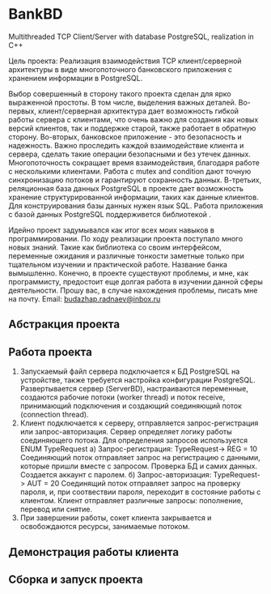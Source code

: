 # BankBD
Multithreaded TCP Client/Server with database PostgreSQL, realization in C++

Цель проекта: Реализация взаимодействия TCP клиент/серверной архитектуры в виде многопоточного банковского приложения с хранением информации в PostgreSQL.

Выбор совершенный в сторону такого проекта сделан для ярко выраженной простоты. В том числе, выделения важных деталей.
Во-первых, клиент/серверная архитектура дает возможность гибкой работы сервера с клиентами, что очень важно для создания как новых версий клиентов, так и поддержке старой, также работает в обратную сторону.
Во-вторых, банковское приложение - это безопасность и надежность. Важно проследить каждой взаимодействие клиента и сервера, сделать такие операции безопасными и без утечек данных. Многопоточность сокращает время взаимодействия, благодаря работе с несколькими клиентами. Работа с mutex and condition дают точную синхронизацию потоков и гарантируют сохранность данных.
В-третьих, реляционная база данных PostgreSQL в проекте дает возможность хранение структурированной информации, таких как данные клиентов.
Для конструирования базы данных нужен язык SQL. Работа приложения с базой данных PostgreSQL поддерживется библиотекой <libpq>.

Идейно проект задумывался как итог всех моих навыков в программировании. По ходу реализации проекта поступало много новых знаний. Такие как библиотека <libpq> со своим интерфейсом, переменные ожидания и различные тонкости заметные только при тщательном изучении и практической работе. Название банка вымышленно. Конечно, в проекте существуют проблемы, и мне, как программисту, предостоит еще долгая работа в изучении данной сферы деятельности. Прошу вас, в случае нахождения проблемы, писать мне на почту. 
Email: budazhap.radnaev@inbox.ru

## Абстракция проекта

## Работа проекта
1) Запускаемый файл сервера подключается к БД PostgreSQL на устройстве, также требуется настройка конфигурации PostgreSQL. Развертывается сервер (ServerBD), настраиваются переменные, создаются рабочие потоки (worker thread) и поток receive, принимающий подключения и создающий соединяющий поток (connection thread). 
2) Клиент подключается к серверу, отправляется запрос-регистрация или запрос-авторизация. Сервер определяет логику работы соединяющего потока. Для определения запросов используется ENUM TypeRequest
а) Запрос-регистрация: TypeRequest-> REG = 10
Соединяющий поток отправляет запрос на регистрацию с данными, которые пришли вместе с запросом. Проверка БД и самих данных. Создается аккаунт с паролем.
б) Запрос-авторизация: TypeRequest-> AUT = 20
Соединящий поток отправляет запрос на проверку пароля, и, при соотвествии пароля, переходит в состояние работы с клиентом. Клиент отправляет различные запросы: пополнение, перевод или снятие.
3) При завершении работы, сокет клиента закрывается и освобождаются ресурсы, занимаемые потоком.

## Демонстрация работы клиента
## Сборка и запуск проекта

